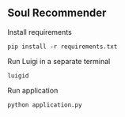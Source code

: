 ## Soul Recommender

Install requirements
```
pip install -r requirements.txt
```

Run Luigi in a separate terminal
```
luigid
```

Run application
```
python application.py
```
